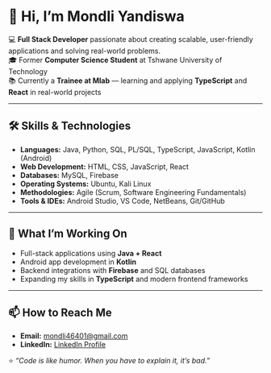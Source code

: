 # 👋 Hi, I’m Mondli Yandiswa

💻 **Full Stack Developer** passionate about creating scalable, user-friendly applications and solving real-world problems.  
🎓 Former **Computer Science Student** at Tshwane University of Technology  
📚 Currently a **Trainee at Mlab** — learning and applying **TypeScript** and **React** in real-world projects  

---

## 🛠 Skills & Technologies

- **Languages:** Java, Python, SQL, PL/SQL, TypeScript, JavaScript, Kotlin (Android)
- **Web Development:** HTML, CSS, JavaScript, React
- **Databases:** MySQL, Firebase
- **Operating Systems:** Ubuntu, Kali Linux
- **Methodologies:** Agile (Scrum, Software Engineering Fundamentals)
- **Tools & IDEs:** Android Studio, VS Code, NetBeans, Git/GitHub

---

## 🚀 What I’m Working On
- Full-stack applications using **Java + React**
- Android app development in **Kotlin**
- Backend integrations with **Firebase** and SQL databases
- Expanding my skills in **TypeScript** and modern frontend frameworks

---

## 📫 How to Reach Me
- **Email:** mondli46401@gmail.com
- **LinkedIn:** [LinkedIn Profile]([https://linkedin.com/in/your-profile](https://www.linkedin.com/in/mondli-khoza-aa673436a/))


⭐️ *“Code is like humor. When you have to explain it, it’s bad.”*

